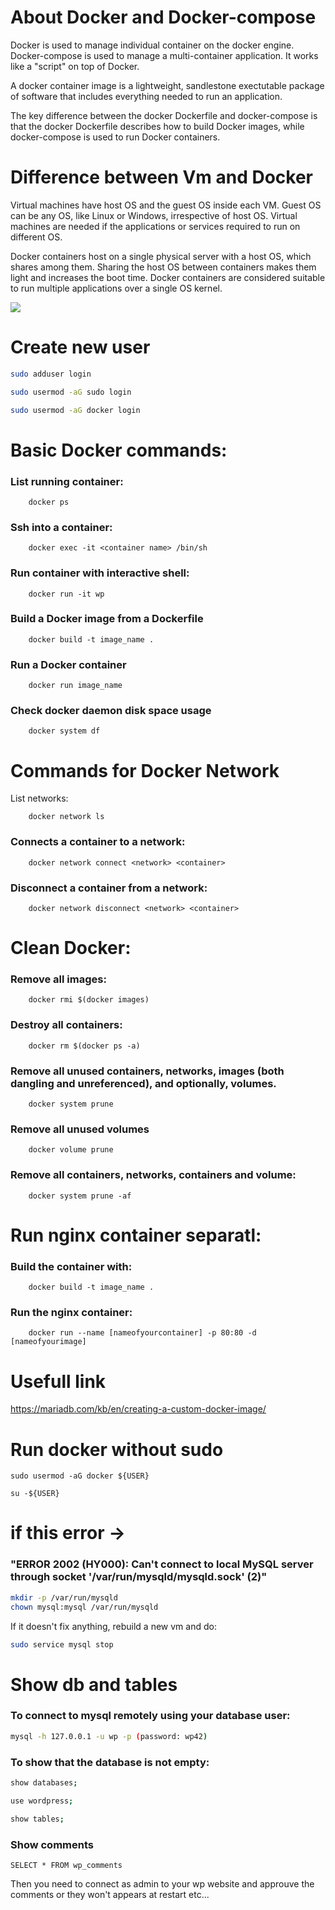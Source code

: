 # About Docker and Docker-compose

Docker is used to manage individual container on the docker engine.
Docker-compose is used to manage a multi-container application. It works like a "script" on top of Docker.

A docker container image is a lightweight, sandlestone exectutable package of software that includes everything needed to run an application.

The key difference between the docker Dockerfile and docker-compose is that the docker Dockerfile describes how to build Docker images, while docker-compose is used to run Docker containers.

# Difference between Vm and Docker

Virtual machines have host OS and the guest OS inside each VM. Guest OS can be any OS, like Linux or Windows, irrespective of host OS.
Virtual machines are needed if the applications or services required to run on different OS. 

Docker containers host on a single physical server with a host OS, which shares among them. Sharing the host OS between containers makes them light and increases the boot time. 
Docker containers are considered suitable to run multiple applications over a single OS kernel.

![](https://cloudacademy.com/wp-content/uploads/2019/10/Docker-vs..png)


# Create new user 
```bash
sudo adduser login
```
```bash
sudo usermod -aG sudo login
```
```bash
sudo usermod -aG docker login
```
# Basic Docker commands:

### List running container:
```docker
    docker ps
```

### Ssh into a container:
```docker
    docker exec -it <container name> /bin/sh
```

### Run container with interactive shell:
```docker
    docker run -it wp
```

### Build a Docker image from a Dockerfile
```docker
    docker build -t image_name .
```

### Run a Docker container
```docker
    docker run image_name
```

### Check docker daemon disk space usage
```docker
    docker system df
```

# Commands for Docker Network
List networks:
```docker
    docker network ls
```

### Connects a container to a network:
```docker
    docker network connect <network> <container>
```

### Disconnect a container from a network:
```docker
    docker network disconnect <network> <container>
```

# Clean Docker:
### Remove all images:
```docker
    docker rmi $(docker images)
```

### Destroy all containers:
```docker
    docker rm $(docker ps -a)
```

### Remove all unused containers, networks, images (both dangling and unreferenced), and optionally, volumes.
```docker
    docker system prune
```

### Remove all unused volumes
```docker
    docker volume prune
```
### Remove all containers, networks, containers and volume:
```docker
    docker system prune -af
```

# Run nginx container separatl:

### Build the container with: 
```docker
    docker build -t image_name .
```

### Run the nginx container:
```docker
    docker run --name [nameofyourcontainer] -p 80:80 -d [nameofyourimage]
```
# Usefull link

https://mariadb.com/kb/en/creating-a-custom-docker-image/



# Run docker without sudo
```docker
sudo usermod -aG docker ${USER}

```

```docker
su -${USER}

```

# if this error -> 
### "ERROR 2002 (HY000): Can't connect to local MySQL server through socket '/var/run/mysqld/mysqld.sock' (2)"

```bash
mkdir -p /var/run/mysqld
chown mysql:mysql /var/run/mysqld

```

If it doesn't fix anything, rebuild a new vm and do:
```bash
sudo service mysql stop
```

# Show db and tables
### To connect to mysql remotely using your database user:
```bash
mysql -h 127.0.0.1 -u wp -p (password: wp42)
```

### To show that the database is not empty:
```bash
show databases;
```
```bash
use wordpress;
```

```bash
show tables;
```

### Show comments
```mysql
SELECT * FROM wp_comments
```

Then you need to connect as admin to your wp website and approuve the comments or they won't appears at restart etc...
